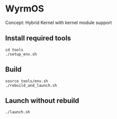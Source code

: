 # WyrmOS

Concept: Hybrid Kernel with kernel module support


## Install required tools

```
cd tools
./setup_env.sh
```

## Build

```
source tools/env.sh
./rebuild_and_launch.sh
```

## Launch without rebuild

```
./launch.sh
```
